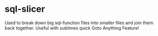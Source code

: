 # sql-slicer
Used to break down big sql-function files into smaller files and join them back together. 
Useful with sublimes quick Goto Anything Feature!
